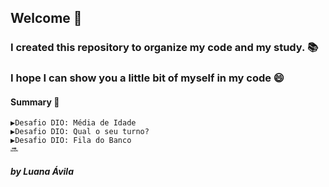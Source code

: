 ## Welcome :wave:
### I created this repository to organize my code and my study. 📚
### I hope I can show you a little bit of myself in my code 😄

#### Summary 📖
    ▶️Desafio DIO: Média de Idade
    ▶️Desafio DIO: Qual o seu turno?
    ▶️Desafio DIO: Fila do Banco
    🔜


##### by Luana Ávila
